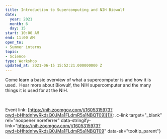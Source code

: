 ```yaml
---
title: Introduction to Supercomputing and NIH Biowulf
date:
  year: 2021
  month: 6
  day: 15
start: 10:00 AM
end: 11:00 AM
open_to:
- Summer interns
topic:
- Science
type: Workshop
updated_at: 2021-06-15 15:52:21.000000000 Z
---
```

Come learn a basic overview of what a supercomputer is and how it is
used.  Hear more about Biowulf, the NIH supercomputer and the many
things it is used for at the NIH.

 

Event
link: [https://nih.zoomgov.com/j/1605315973?pwd=bHhtdnhwRkdsQ0JMa1FLdmR5a1NBQT09][1]{:
.c-link target="_blank" rel="noopener noreferrer"
data-stringify-link="https://nih.zoomgov.com/j/1605315973?pwd=bHhtdnhwRkdsQ0JMa1FLdmR5a1NBQT09"
data-sk="tooltip_parent"}



[1]: https://nih.zoomgov.com/j/1605315973?pwd=bHhtdnhwRkdsQ0JMa1FLdmR5a1NBQT09
